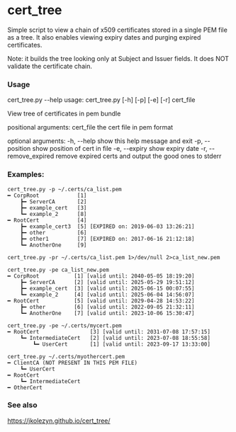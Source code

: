 # cert_tree
Simple script to view a chain of x509 certificates stored in a single PEM file as a tree. It also enables viewing expiry dates and purging expired certificates.

Note: it builds the tree looking only at Subject and Issuer fields. It does NOT validate the certificate chain.

### Usage
cert_tree.py --help 
usage: cert_tree.py [-h] [-p] [-e] [-r] cert_file

View tree of certificates in pem bundle

positional arguments:
  cert_file             the cert file in pem format

optional arguments:
  -h, --help            show this help message and exit
  -p, --position        show position of cert in file
  -e, --expiry          show expiry date
  -r, --remove_expired  remove expired certs and output the good ones to stderr

### Examples:
```
cert_tree.py -p ~/.certs/ca_list.pem  
━ CorpRoot            [1]
    ┣━ ServerCA       [2]
    ┣━ example_cert   [3]
    ┗━ example_2      [8]
━ RootCert            [4]
    ┣━ example_cert3  [5] [EXPIRED on: 2019-06-03 13:26:21]
    ┣━ other          [6]
    ┣━ other1         [7] [EXPIRED on: 2017-06-16 21:12:18]
    ┗━ AnotherOne     [9]
    
cert_tree.py -pr ~/.certs/ca_list.pem 1>/dev/null 2>ca_list_new.pem 

cert_tree.py -pe ca_list_new.pem  
━ CorpRoot           [1] [valid until: 2040-05-05 18:19:20]
    ┣━ ServerCA      [2] [valid until: 2025-05-29 19:51:12]
    ┣━ example_cert  [3] [valid until: 2025-06-15 00:07:55]
    ┗━ example_2     [4] [valid until: 2025-06-04 14:56:07]
━ RootCert           [5] [valid until: 2029-04-28 14:53:22]
    ┣━ other         [6] [valid until: 2022-09-05 21:32:11]
    ┗━ AnotherOne    [7] [valid until: 2023-10-06 15:30:47]
    
cert_tree.py -pe ~/.certs/mycert.pem
━ RootCert                [3] [valid until: 2031-07-08 17:57:15]
    ┗━ IntermediateCert   [2] [valid until: 2023-07-08 18:55:58]
        ┗━ UserCert       [1] [valid until: 2023-09-17 13:33:00]
        
cert_tree.py ~/.certs/myothercert.pem
━ ClientCA (NOT PRESENT IN THIS PEM FILE)
    ┗━ UserCert
━ RootCert
    ┗━ IntermediateCert
━ OtherCert
```

### See also
https://jkolezyn.github.io/cert_tree/
